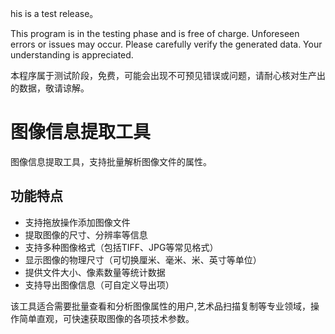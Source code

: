 his is a test release。

This program is in the testing phase and is free of charge. Unforeseen errors or issues may occur. Please carefully verify the generated data. Your understanding is appreciated.

本程序属于测试阶段，免费，可能会出现不可预见错误或问题，请耐心核对生产出的数据，敬请谅解。

# 图像信息提取工具

图像信息提取工具，支持批量解析图像文件的属性。

## 功能特点
- 支持拖放操作添加图像文件
- 提取图像的尺寸、分辨率等信息
- 支持多种图像格式（包括TIFF、JPG等常见格式）
- 显示图像的物理尺寸（可切换厘米、毫米、米、英寸等单位）
- 提供文件大小、像素数量等统计数据
- 支持导出图像信息（可自定义导出项）

该工具适合需要批量查看和分析图像属性的用户,艺术品扫描复制等专业领域，操作简单直观，可快速获取图像的各项技术参数。
